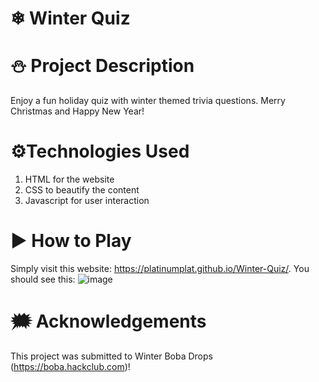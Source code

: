 # ❄ Winter Quiz

# ⛄ Project Description
 Enjoy a fun holiday quiz with winter themed trivia questions. Merry Christmas and Happy New Year!

# ⚙Technologies Used
1. HTML for the website
2. CSS to beautify the content
3. Javascript for user interaction

# ▶ How to Play
Simply visit this website: https://platinumplat.github.io/Winter-Quiz/. 
You should see this:
![image](https://github.com/user-attachments/assets/6c5f4efe-f428-4407-a2c3-f9612b4721d0)


# 🗯 Acknowledgements
This project was submitted to Winter Boba Drops (https://boba.hackclub.com)!
